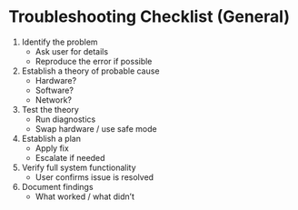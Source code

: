# Troubleshooting Checklist (General)

1. Identify the problem
   - Ask user for details
   - Reproduce the error if possible
2. Establish a theory of probable cause
   - Hardware?
   - Software?
   - Network?
3. Test the theory
   - Run diagnostics
   - Swap hardware / use safe mode
4. Establish a plan
   - Apply fix
   - Escalate if needed
5. Verify full system functionality
   - User confirms issue is resolved
6. Document findings
   - What worked / what didn’t
